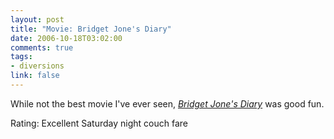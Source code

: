 ```yaml
--- 
layout: post
title: "Movie: Bridget Jone's Diary"
date: 2006-10-18T03:02:00
comments: true
tags:
- diversions
link: false
---
```

While not the best movie I've ever seen, _<a href="http://imdb.com/title/tt0243155/" title="Bridget Jone's Diary">Bridget Jone's Diary</a>_ was good fun.

Rating: Excellent Saturday night couch fare
